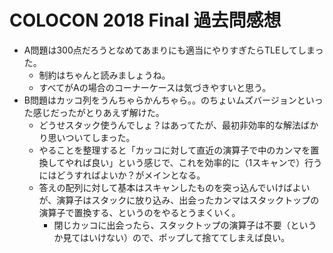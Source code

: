 # COLOCON 2018 Final 過去問感想

- A問題は300点だろうとなめてあまりにも適当にやりすぎたらTLEしてしまった。
  - 制約はちゃんと読みましょうね。
  - すべてがAの場合のコーナーケースは気づきやすいと思う。
- B問題はカッコ列をうんちゃらかんちゃら。。のちょいムズバージョンといった感じだったがとりあえず解けた。
  - どうせスタック使うんでしょ？はあってたが、最初非効率的な解法ばかり思いついてしまった。
  - やることを整理すると「カッコに対して直近の演算子で中のカンマを置換してやれば良い」という感じで、これを効率的に（1スキャンで）行うにはどうすればよいか？がメインとなる。
  - 答えの配列に対して基本はスキャンしたものを突っ込んでいけばよいが、演算子はスタックに放り込み、出会ったカンマはスタックトップの演算子で置換する、というのをやるとうまくいく。
    - 閉じカッコに出会ったら、スタックトップの演算子は不要（というか見てはいけない）ので、ポップして捨ててしまえば良い。

